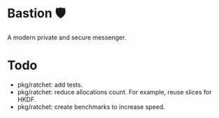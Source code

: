 # Bastion 🛡️

A modern private and secure messenger.

# Todo

- pkg/ratchet: add tests.
- pkg/ratchet: reduce allocations count. For example, reuse slices for HKDF.
- pkg/ratchet: create benchmarks to increase speed.
